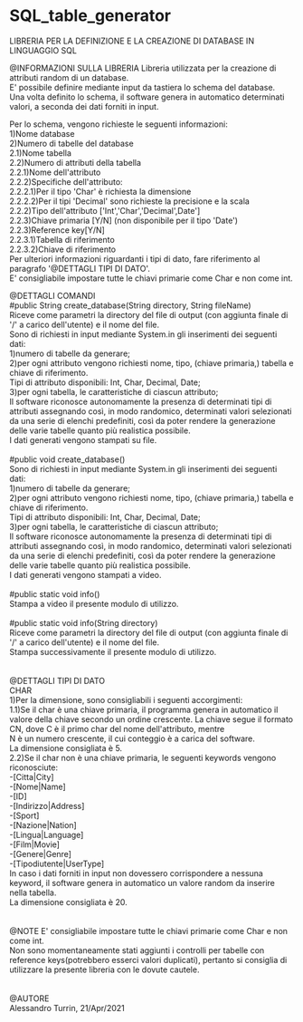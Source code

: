 # SQL_table_generator
LIBRERIA PER LA DEFINIZIONE E LA CREAZIONE DI DATABASE IN LINGUAGGIO SQL

@INFORMAZIONI SULLA LIBRERIA
Libreria utilizzata per la creazione di attributi random di un database.</br>
E' possibile definire mediante input da tastiera lo schema del database.</br>
Una volta definito lo schema, il software genera in automatico determinati valori, a seconda dei dati forniti in input.</br>

Per lo schema, vengono richieste le seguenti informazioni:</br>
1)Nome database</br>
2)Numero di tabelle del database</br>
   2.1)Nome tabella</br>
   2.2)Numero di attributi della tabella</br>
      2.2.1)Nome dell'attributo</br>
      2.2.2)Specifiche dell'attributo:</br>
         2.2.2.1)Per il tipo 'Char' è richiesta la dimensione</br>
         2.2.2.2)Per il tipi 'Decimal' sono richieste la precisione e la scala</br>
      2.2.2)Tipo dell'attributo ['Int','Char','Decimal',Date']</br>
      2.2.3)Chiave primaria [Y/N] (non disponibile per il tipo 'Date')</br>
      2.2.3)Reference key[Y/N]</br>
         2.2.3.1)Tabella di riferimento</br>
         2.2.3.2)Chiave di riferimento</br>
Per ulteriori informazioni riguardanti i tipi di dato, fare riferimento al paragrafo '@DETTAGLI TIPI DI DATO'.</br>
E' consigliabile impostare tutte le chiavi primarie come Char e non come int.</br>


@DETTAGLI COMANDI</br>
#public String create_database(String directory, String fileName)</br>
Riceve come parametri la directory del file di output (con aggiunta finale di '/' a carico dell'utente) e il nome del file.</br>
Sono di richiesti in input mediante System.in gli inserimenti dei seguenti dati:</br>
1)numero di tabelle da generare;</br>
2)per ogni attributo vengono richiesti nome, tipo, (chiave primaria,) tabella e chiave di riferimento.</br>
Tipi di attributo disponibili: Int, Char, Decimal, Date;</br>
3)per ogni tabella, le caratteristiche di ciascun attributo;</br>
Il software riconosce autonomamente la presenza di determinati tipi di attributi assegnando così, in modo randomico, determinati valori selezionati da una serie di elenchi predefiniti, così da poter rendere la generazione delle varie tabelle quanto più realistica possibile.</br>
I dati generati vengono stampati su file.</br>
</br>
#public void create_database()</br>
Sono di richiesti in input mediante System.in gli inserimenti dei seguenti dati:</br>
1)numero di tabelle da generare;</br>
2)per ogni attributo vengono richiesti nome, tipo, (chiave primaria,) tabella e chiave di riferimento.</br>
Tipi di attributo disponibili: Int, Char, Decimal, Date;</br>
3)per ogni tabella, le caratteristiche di ciascun attributo;</br>
Il software riconosce autonomamente la presenza di determinati tipi di attributi assegnando così, in modo randomico, determinati valori selezionati da una serie di elenchi predefiniti, così da poter rendere la generazione delle varie tabelle quanto più realistica possibile.</br>
I dati generati vengono stampati a video.</br>
</br>
#public static void info()</br>
Stampa a video il presente modulo di utilizzo.</br>
</br>
#public static void info(String directory)</br>
Riceve come parametri la directory del file di output (con aggiunta finale di '/' a carico dell'utente) e il nome del file.</br>
Stampa successivamente il presente modulo di utilizzo.</br>
</br>
</br>
@DETTAGLI TIPI DI DATO</br>
CHAR</br>
1)Per la dimensione, sono consigliabili i seguenti accorgimenti:</br>
   1.1)Se il char è una chiave primaria, il programma genera in automatico il valore della chiave secondo un ordine crescente. La chiave segue il formato CN, dove C è il primo char del nome dell'attributo, mentre</br>
       N è un numero crescente, il cui conteggio è a carica del software.</br>
       La dimensione consigliata è 5.</br>
   2.2)Se il char non è una chiave primaria, le seguenti keywords vengono riconosciute:</br>
       -[Citta|City]</br>
       -[Nome|Name]</br>
       -[ID]</br>
       -[Indirizzo|Address]</br>
       -[Sport]</br>
       -[Nazione|Nation]</br>
       -[Lingua|Language]</br>
       -[Film|Movie]</br>
       -[Genere|Genre]</br>
       -[Tipodiutente|UserType]</br>
       In caso i dati forniti in input non dovessero corrispondere a nessuna keyword, il software genera in automatico un valore random da inserire nella tabella.</br>
       La dimensione consigliata è 20.</br>
</br>
</br>
@NOTE
E' consigliabile impostare tutte le chiavi primarie come Char e non come int.</br>
Non sono momentaneamente stati aggiunti i controlli per tabelle con reference keys(potrebbero esserci valori duplicati), pertanto si consiglia di utilizzare la presente libreria con le dovute cautele.</br>
</br>
</br>
@AUTORE</br>
Alessandro Turrin, 21/Apr/2021</br>


